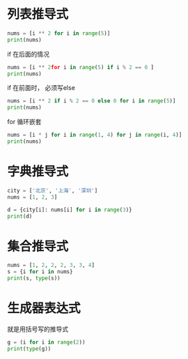 # 列表推导式

```python
nums = [i ** 2 for i in range(5)]
print(nums)
```



if 在后面的情况

```python
nums = [i ** 2for i in range(5) if i % 2 == 0 ]
print(nums)
```

if 在前面时， 必须写else

```python
nums = [i ** 2 if i % 2 == 0 else 0 for i in range(5)]
print(nums)
```

for 循环嵌套

```python
nums = [i * j for i in range(1, 4) for j in range(i, 4)]
print(nums)
```

# 字典推导式

```python
city = ['北京', '上海', '深圳']
nums = [1, 2, 3]

d = {city[i]: nums[i] for i in range(3)}
print(d)
```

# 集合推导式

```python
nums = [1, 2, 2, 2, 3, 3, 4]
s = {i for i in nums}
print(s, type(s))
```



# 生成器表达式

就是用括号写的推导式

```python
g = (i for i in range(2))
print(type(g))
```


